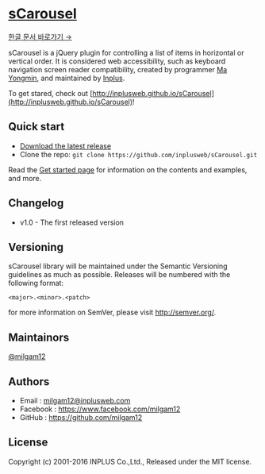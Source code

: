 # [sCarousel](http://inplusweb.github.io/sCarousel)
[한글 문서 바로가기 →](https://github.com/inplusweb/sCarousel/blob/master/README_kor.md)

sCarousel is a jQuery plugin for controlling a list of items in horizontal or vertical order. It is considered web accessibility, such as keyboard navigation screen reader compatibility, created by programmer [Ma Yongmin](https://github.com/milgam12), and maintained by [Inplus](http://www.inplusweb.com).

To get stared, check out [http://inplusweb.github.io/sCarousel](http://inplusweb.github.io/sCarousel)!


## Quick start
- [Download the latest release](https://github.com/inplusweb/sCarousel/archive/master.zip)
- Clone the repo: `git clone https://github.com/inplusweb/sCarousel.git`


Read the [Get started page](http://inplusweb.github.io/sCarousel/started.html) for information on the contents and examples, and more.


## Changelog
- v1.0 - The first released version


## Versioning
sCarousel library will be maintained under the Semantic Versioning guidelines as much as possible. Releases will be numbered with the following format:

`<major>.<minor>.<patch>`

for more information on SemVer, please visit http://semver.org/.


## Maintainors
[@milgam12](https://github.com/milgam12)


## Authors
- Email : milgam12@inplusweb.com
- Facebook : https://www.facebook.com/milgam12
- GitHub : https://github.com/milgam12


## License
Copyright (c) 2001-2016 INPLUS Co.,Ltd., Released under the MIT license.
